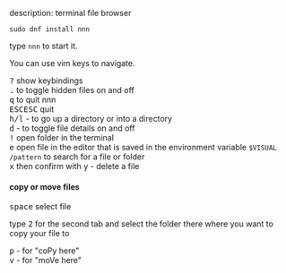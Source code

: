 description: terminal file browser

```
sudo dnf install nnn
```

type `nnn` to start it.

You can use vim keys to navigate.

<kbd>?</kbd> show keybindings\
<kbd>.</kbd> to toggle hidden files on and off\
<kbd>q</kbd> to quit nnn\
<kbd>ESC</kbd><kbd>ESC</kbd> quit\
<kbd>h/l</kbd> - to go up a directory or into a directory\
<kbd>d</kbd> - to toggle file details on and off\
<kbd>!</kbd> open folder in the terminal\
<kbd>e</kbd> open file in the editor that is saved in the environment variable `$VISUAL`\
`/pattern` to search for a file or folder\
<kbd>x</kbd> then confirm with <kbd>y</kbd> - delete a file

#### copy or move files

<kbd>space</kbd> select file

type <kbd>2</kbd> for the second tab and select the folder there where you want to copy your file to

<kbd>p</kbd> - for "coPy here"\
<kbd>v</kbd> - for "moVe here"
